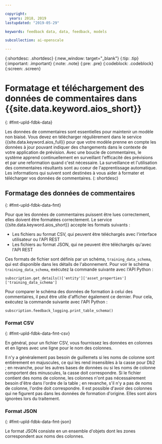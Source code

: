 ```yaml
---

copyright:
  years: 2018, 2019
lastupdated: "2019-05-29"

keywords: feedback data, data, feedback, models

subcollection: ai-openscale

---
```


{:shortdesc: .shortdesc}
{:new_window: target="_blank"}
{:tip: .tip}
{:important: .important}
{:note: .note}
{:pre: .pre}
{:codeblock: .codeblock}
{:screen: .screen}

# Formatage et téléchargement des données de commentaires dans {{site.data.keyword.aios_short}}
{: #fmt-upld-fdbk-data}

Les données de commentaires sont essentielles pour maintenir un modèle non biaisé.
Vous devez en télécharger régulièrement dans le service {{site.data.keyword.aios_full}}
pour que votre modèle prenne en compte les données à jour
pouvant indiquer des changements dans le contexte de votre application de prévision.
Avec une boucle de commentaires, le système apprend continuellement en surveillant l'efficacité des prévisions et par une reformation quand c'est nécessaire.
La surveillance et l'utilisation des commentaires résultants sont au coeur de l'apprentissage automatique.
Les informations qui suivent sont destinées à vous aider à formater et télécharger vos données de commentaires.
(: shortdesc)

## Formatage des données de commentaires
{: #fmt-upld-fdbk-data-fmt}

Pour que les données de commentaires puissent être lues correctement, elles doivent être formatées correctement.
Le service {{site.data.keyword.aios_short}} accepte les formats suivants :

- Les fichiers au format CSV, qui peuvent être téléchargés avec l'interface utilisateur ou l'API REST
- Les fichiers au format JSON, qui ne peuvent être téléchargés qu'avec l'API REST

Ces formats de fichier sont définis par un schéma, `training_data_schema`, qui est disponible dans les détails de l'abonnement.
Pour voir le schéma `training_data_schema`, exécutez la commande suivante avec l'API Python :

```
subscription.get_details()['entity']['asset_properties']['training_data_schema']
```

Pour comparer le schéma des données de formation à celui des commentaires,
il peut être utile d'afficher également ce dernier.
Pour cela, exécutez la commande suivante avec l'API Python :

```
subscription.feedback_logging.print_table_schema()
```


### Format CSV
{: #fmt-upld-fdbk-data-fmt-csv}

En général, pour un fichier CSV, vous fournissez les données en colonnes et en lignes avec une ligne pour le nom des colonnes.

Il n'y a généralement pas besoin de guillemets si les noms de colonne sont entièrement en majuscules,
ce qui les rend insensibles à la casse pour Db2 ;
en revanche, pour les autres bases de données ou si les noms de colonne comportent des minuscules, la casse doit correspondre.
Si le fichier contient des noms de colonne,
les colonnes n'ont pas nécessairement besoin d'être dans l'ordre de la table ;
en revanche, s'il n'y a pas de noms de colonne, l'ordre doit correspondre.
Il est possible d'avoir des colonnes qui ne figurent pas dans les données de formation d'origine.
Elles sont alors ignorées lors du traitement.


### Format JSON
{: #fmt-upld-fdbk-data-fmt-json}

Le format JSON consiste en un ensemble d'objets dont les zones correspondent aux noms des colonnes.

